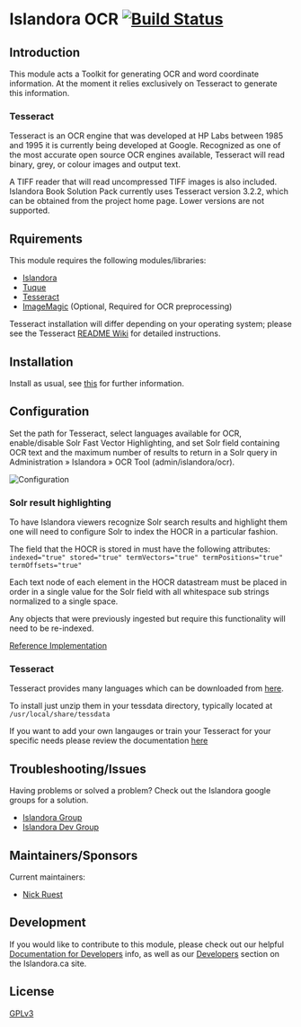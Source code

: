 # Islandora OCR [![Build Status](https://travis-ci.org/Islandora/islandora_ocr.png?branch=7.x)](https://travis-ci.org/Islandora/islandora_ocr)

## Introduction

This module acts a Toolkit for generating OCR and word coordinate information. At the moment it relies exclusively on Tesseract to generate this information.

### Tesseract

Tesseract is an OCR engine that was developed at HP Labs between 1985 and 1995 it is currently being developed at Google. Recognized as one of the most accurate open source OCR engines available, Tesseract will read binary, grey, or colour images and output text.

A TIFF reader that will read uncompressed TIFF images is also included. Islandora Book Solution Pack currently uses Tesseract version 3.2.2, which can be obtained from the project home page. Lower versions are not supported.

## Rquirements

This module requires the following modules/libraries:

* [Islandora](https://github.com/islandora/islandora)
* [Tuque](https://github.com/islandora/tuque)
* [Tesseract](http://code.google.com/p/tesseract-ocr/)
* [ImageMagic](http://www.imagemagick.org/) (Optional, Required for OCR preprocessing)

Tesseract installation will differ depending on your operating system; please see the
Tesseract [README Wiki](http://code.google.com/p/tesseract-ocr/wiki/ReadMe) for detailed instructions.

## Installation

Install as usual, see [this](https://drupal.org/documentation/install/modules-themes/modules-7) for further information.

## Configuration

Set the path for Tesseract, select languages available for OCR, enable/disable Solr Fast Vector Highlighting, and set Solr field containing OCR text and the maximum number of results to return in a Solr query in Administration » Islandora » OCR Tool (admin/islandora/ocr).

![Configuration](http://i.imgur.com/8UBJvUc.png)

### Solr result highlighting

To have Islandora viewers recognize Solr search results and highlight them one will need to configure Solr to index the HOCR in a particular fashion.

The field that the HOCR is stored in must have the following attributes:  `indexed="true" stored="true" termVectors="true" termPositions="true" termOffsets="true"`

Each text node of each element in the HOCR datastream must be placed in order in a single value for the Solr field with all whitespace sub strings normalized to a single space.

Any objects that were previously ingested but require this functionality will need to be re-indexed.

[Reference Implementation](https://github.com/discoverygarden/basic-solr-config/blob/modular/islandora_transforms/XML_text_nodes_to_solr.xslt)


### Tesseract

Tesseract provides many languages which can be downloaded from [here](http://code.google.com/p/tesseract-ocr/downloads/list).

To install just unzip them in your tessdata directory, typically located at `/usr/local/share/tessdata`

If you want to add your own langauges or train your Tesseract for your specific needs please review the documentation [here](http://code.google.com/p/tesseract-ocr/wiki/TrainingTesseract3)

## Troubleshooting/Issues

Having problems or solved a problem? Check out the Islandora google groups for a solution.

* [Islandora Group](https://groups.google.com/forum/?hl=en&fromgroups#!forum/islandora)
* [Islandora Dev Group](https://groups.google.com/forum/?hl=en&fromgroups#!forum/islandora-dev)

## Maintainers/Sponsors

Current maintainers:

* [Nick Ruest](https://github.com/ruebot)

## Development

If you would like to contribute to this module, please check out our helpful [Documentation for Developers](https://github.com/Islandora/islandora/wiki#wiki-documentation-for-developers) info, as well as our [Developers](http://islandora.ca/developers) section on the Islandora.ca site.

## License

[GPLv3](http://www.gnu.org/licenses/gpl-3.0.txt)
